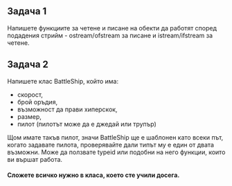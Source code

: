 ## **Задача 1**

Напишете функциите за четене и писане на обекти да работят според подадения стрийм - ostream/ofstream за писане и istream/ifstream за четене.

## **Задача 2**

Напишете клас BattleShip, който има:
 - скорост,
 - брой оръдия,
 - възможност да прави хиперскок,
 - размер,
 - пилот (пилотът може да е джедай или трупър)

Щом имате такъв пилот, значи BattleShip ще е шаблонен като всеки път, когато задавате пилота, проверявайте дали типът му е един от двата възможни. Може да ползвате typeid или подобни на него функции, които ви вършат работа.

#### Сложете всичко нужно в класа, което сте учили досега.
